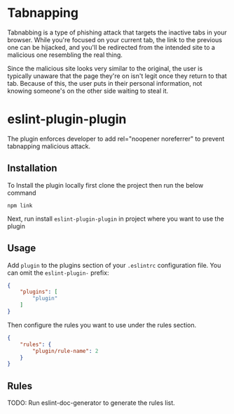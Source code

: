 # Tabnapping
Tabnabbing is a type of phishing attack that targets the inactive tabs in your browser. While you're focused on your current tab, the link to the previous one can be hijacked, and you'll be redirected from the intended site to a malicious one resembling the real thing.

Since the malicious site looks very similar to the original, the user is typically unaware that the page they're on isn't legit once they return to that tab. Because of this, the user puts in their personal information, not knowing someone's on the other side waiting to steal it.

# eslint-plugin-plugin

The plugin enforces developer to add rel="noopener noreferrer" to prevent tabnapping malicious attack.

## Installation

To Install the plugin locally first clone the project then run the below command

```
npm link
```

Next, run install `eslint-plugin-plugin` in project where you want to use the plugin


## Usage

Add `plugin` to the plugins section of your `.eslintrc` configuration file. You can omit the `eslint-plugin-` prefix:

```json
{
    "plugins": [
        "plugin"
    ]
}
```


Then configure the rules you want to use under the rules section.

```json
{
    "rules": {
        "plugin/rule-name": 2
    }
}
```

## Rules

<!-- begin auto-generated rules list -->
TODO: Run eslint-doc-generator to generate the rules list.
<!-- end auto-generated rules list -->


